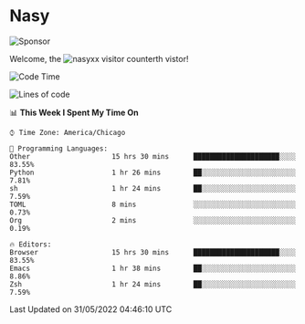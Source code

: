 # Nasy

<!--
<p align="center">
<img height="200" src="https://github-readme-stats.vercel.app/api?username=nasyxx&count_private=true&show_icons=true&theme=dracula&include_all_commits=true"/>
<img height="200" src="https://github-readme-stats.vercel.app/api/top-langs/?username=nasyxx&theme=dracula&hide=html,jupyter+notebook&count_private=true&show_icons=true"/>
</p>

  
----------------
-->

![Sponsor](https://img.shields.io/static/v1.svg?label=Sponsor&message=%E2%9D%A4&logo=GitHub&style=flat&color=pink)
 
Welcome, the ![nasyxx visitor counter](https://count.getloli.com/get/@nasyxx?theme=rule34)th vistor!
 
<!--START_SECTION:waka-->
![Code Time](http://img.shields.io/badge/Code%20Time-2%2C438%20hrs%2038%20mins-blue)

![Lines of code](https://img.shields.io/badge/From%20Hello%20World%20I%27ve%20Written-5%20Million%20lines%20of%20code-blue)

📊 **This Week I Spent My Time On** 

```text
⌚︎ Time Zone: America/Chicago

💬 Programming Languages: 
Other                    15 hrs 30 mins      █████████████████████░░░░   83.55% 
Python                   1 hr 26 mins        ██░░░░░░░░░░░░░░░░░░░░░░░   7.81% 
sh                       1 hr 24 mins        ██░░░░░░░░░░░░░░░░░░░░░░░   7.59% 
TOML                     8 mins              ░░░░░░░░░░░░░░░░░░░░░░░░░   0.73% 
Org                      2 mins              ░░░░░░░░░░░░░░░░░░░░░░░░░   0.19%

🔥 Editors: 
Browser                  15 hrs 30 mins      █████████████████████░░░░   83.55% 
Emacs                    1 hr 38 mins        ██░░░░░░░░░░░░░░░░░░░░░░░   8.86% 
Zsh                      1 hr 24 mins        ██░░░░░░░░░░░░░░░░░░░░░░░   7.59%

```


 Last Updated on 31/05/2022 04:46:10 UTC
<!--END_SECTION:waka-->

<!-- ![visitors](https://visitor-badge.laobi.icu/badge?page_id=nasyxx.nasyxx) -->
